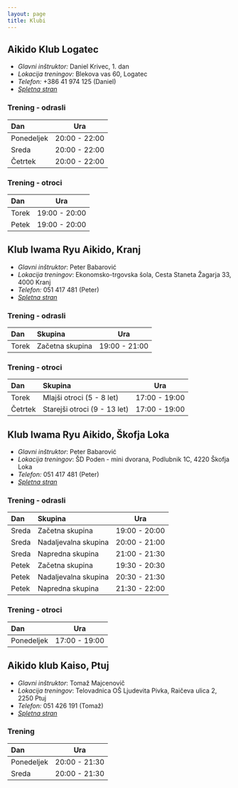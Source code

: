 ```yaml
---
layout: page
title: Klubi
---
```

## Aikido Klub Logatec

* *Glavni inštruktor:* Daniel Krivec, 1. dan
* *Lokacija treningov:* Blekova vas 60, Logatec
* *Telefon:* +386 41 974 125 (Daniel)
* *[Spletna stran](http://www.takemusu.si)*

### Trening - odrasli

| Dan        | Ura           |
|:-----------|:-------------:|
| Ponedeljek | 20:00 - 22:00 |
| Sreda      | 20:00 - 22:00 |
| Četrtek    | 20:00 - 22:00 |

### Trening - otroci

| Dan        | Ura           |
|:-----------|:-------------:|
| Torek      | 19:00 - 20:00 |
| Petek      | 19:00 - 20:00 |

## Klub Iwama Ryu Aikido, Kranj

* *Glavni inštruktor*: Peter Babarović
* *Lokacija treningov*: Ekonomsko-trgovska šola, Cesta Staneta Žagarja 33, 4000 Kranj
* *Telefon:* 051 417 481 (Peter)
* *[Spletna stran](http://iwamaryuaikido.si/)*

### Trening - odrasli

| Dan   | Skupina              | Ura           |
|:------|:---------------------|:-------------:|
| Torek | Začetna skupina      | 19:00 - 21:00 |

### Trening - otroci

| Dan     | Skupina                      | Ura           |
|:--------|:-----------------------------|:-------------:|
| Torek   | Mlajši otroci (5 - 8 let)    | 17:00 - 19:00 |
| Četrtek | Starejši otroci (9 - 13 let) | 17:00 - 19:00 |


## Klub Iwama Ryu Aikido, Škofja Loka

* *Glavni inštruktor*: Peter Babarović
* *Lokacija treningov*: ŠD Poden - mini dvorana, Podlubnik 1C, 4220 Škofja Loka
* *Telefon:* 051 417 481 (Peter)
* *[Spletna stran](http://iwamaryuaikido.si/)*

### Trening - odrasli

| Dan   | Skupina              | Ura           |
|:------|:---------------------|:-------------:|
| Sreda | Začetna skupina      | 19:00 - 20:00 |
| Sreda | Nadaljevalna skupina | 20:00 - 21:00 |
| Sreda | Napredna skupina     | 21:00 - 21:30 |
| Petek | Začetna skupina      | 19:30 - 20:30 |
| Petek | Nadaljevalna skupina | 20:30 - 21:30 |
| Petek | Napredna skupina     | 21:30 - 22:00 |

### Trening - otroci

| Dan        | Ura           |
|:-----------|:-------------:|
| Ponedeljek | 17:00 - 19:00 |


## Aikido klub Kaiso, Ptuj

* *Glavni inštruktor*: Tomaž Majcenovič
* *Lokacija treningov*: Telovadnica OŠ Ljudevita Pivka, Raičeva ulica 2, 2250 Ptuj
* *Telefon:* 051 426 191 (Tomaž)
* *[Spletna stran](http://aikido-kaiso.si/)*

### Trening

| Dan        | Ura           |
|:-----------|:-------------:|
| Ponedeljek | 20:00 - 21:30 |
| Sreda      | 20:00 - 21:30 |
